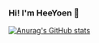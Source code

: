 ### Hi! I'm HeeYoen 👋

[![Anurag's GitHub stats](https://github-readme-stats.vercel.app/api?username=heeheeyo)](https://github.com/anuraghazra/github-readme-stats)
